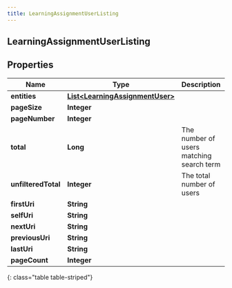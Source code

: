```yaml
---
title: LearningAssignmentUserListing
---
```


## LearningAssignmentUserListing

## Properties

| Name                | Type                                                                                     | Description                              | Notes      |
| ------------------- | ---------------------------------------------------------------------------------------- | ---------------------------------------- | ---------- |
| **entities**        | <!----><!---->[**List&lt;LearningAssignmentUser&gt;**](LearningAssignmentUser.md)<!----> |                                          | [optional] |
| **pageSize**        | <!----><!---->**Integer**<!---->                                                         |                                          | [optional] |
| **pageNumber**      | <!----><!---->**Integer**<!---->                                                         |                                          | [optional] |
| **total**           | <!----><!---->**Long**<!---->                                                            | The number of users matching search term | [optional] |
| **unfilteredTotal** | <!----><!---->**Integer**<!---->                                                         | The total number of users                | [optional] |
| **firstUri**        | <!----><!---->**String**<!---->                                                          |                                          | [optional] |
| **selfUri**         | <!----><!---->**String**<!---->                                                          |                                          | [optional] |
| **nextUri**         | <!----><!---->**String**<!---->                                                          |                                          | [optional] |
| **previousUri**     | <!----><!---->**String**<!---->                                                          |                                          | [optional] |
| **lastUri**         | <!----><!---->**String**<!---->                                                          |                                          | [optional] |
| **pageCount**       | <!----><!---->**Integer**<!---->                                                         |                                          | [optional] |

{: class="table table-striped"}
